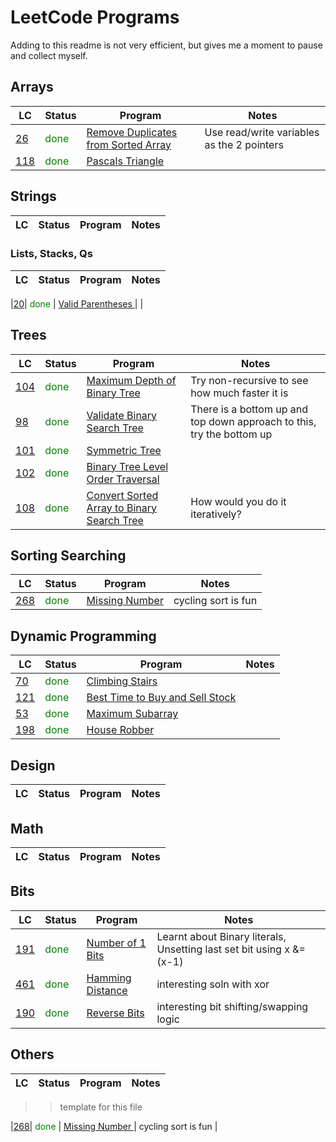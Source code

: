 # LeetCode Programs
Adding to this readme is not very efficient, but gives me a moment to pause and collect myself.

## Arrays

| LC | Status | Program | Notes |
|---------|--------|---------|---------|
|[26](https://leetcode.com/problems/remove-duplicates-from-sorted-array/)| <span style="color: green"> done </span>|[Remove Duplicates from Sorted Array](remove-duplicates-from-sorted-array.go) | Use read/write variables as the 2 pointers | 
|[118]( https://leetcode.com/problems/pascals-triangle/ )| <span style="color: green"> done </span>| [ Pascals Triangle ]( bits/pascals-triangle.go )| | 

## Strings 

| LC | Status | Program | Notes |
|---------|--------|---------|---------|

### Lists, Stacks, Qs 

| LC | Status | Program | Notes |
|---------|--------|---------|---------|

|[20]( https://leetcode.com/problems/valid-parentheses/ )| <span style="color: green"> done </span>| [ Valid Parentheses ]( list_stk_q/valid-parentheses.go )| | 
## Trees

| LC | Status | Program | Notes |
|---------|--------|---------|---------|
|[104](https://leetcode.com/problems/maximum-depth-of-binary-tree/)| <span style="color: green"> done </span>| [Maximum Depth of Binary Tree ]( trees/maximum-depth-of-binary-tree.go ) | Try non-recursive to see how much faster it is | 
|[98](https://leetcode.com/problems/validate-binary-search-tree/)| <span style="color: green"> done </span>| [Validate Binary Search Tree]( trees/validate-binary-search-tree.go ) | There is a bottom up and top down approach to this, try the bottom up |
|[101](https://leetcode.com/problems/symmetric-tree/)| <span style="color: green"> done </span>| [ Symmetric Tree ]( trees/symmetric-tree.go )| |
|[102](https://leetcode.com/problems/binary-tree-level-order-traversal/)| <span style="color: green"> done </span>| [Binary Tree Level Order Traversal ]( trees/binary-tree-level-order-traversal.go )| |
|[108]( https://leetcode.com/problems/convert-sorted-array-to-binary-search-tree/ )| <span style="color: green"> done </span>| [ Convert Sorted Array to Binary Search Tree ]( trees/convert-sorted-array-to-binary-search-tree.go )| How would you do it iteratively? |

## Sorting Searching 
| LC | Status | Program | Notes |
|---------|--------|---------|---------|
|[268]( https://leetcode.com/problems/missing-number/ )| <span style="color: green"> done </span>| [ Missing Number ]( sorting/missing-number.go )| cycling sort is fun |

## Dynamic Programming 
| LC | Status | Program | Notes |
|---------|--------|---------|---------|
|[70]( https://leetcode.com/problems/climbing-stairs/ )| <span style="color: green"> done </span>| [ Climbing Stairs ]( dp/climbing-stairs.go )| |
|[121]( https://leetcode.com/problems/best-time-to-buy-and-sell-stock/ )| <span style="color: green"> done </span>| [ Best Time to Buy and Sell Stock ]( dp/best-time-to-buy-and-sell-stock.go )| |
|[53]( https://leetcode.com/problems/maximum-subarray/ )| <span style="color: green"> done </span>| [ Maximum Subarray ]( dp/maximum-subarray.go )| |
|[198]( https://leetcode.com/problems/house-robber/ )| <span style="color: green"> done </span>| [ House Robber ]( dp/house-robber.go )| |

## Design 
| LC | Status | Program | Notes |
|---------|--------|---------|---------|

## Math 
| LC | Status | Program | Notes |
|---------|--------|---------|---------|

## Bits
| LC | Status | Program | Notes |
|---------|--------|---------|---------|
|[191]( https://leetcode.com/problems/number-of-1-bits/ )| <span style="color: green"> done </span>| [ Number of 1 Bits ]( bits/number-of-1-bits.go )| Learnt about Binary literals, Unsetting last set bit using x &= (x-1)|
|[461]( https://leetcode.com/problems/hamming-distance/ )| <span style="color: green"> done </span>| [ Hamming Distance ]( bits/hamming-distance.go )| interesting soln with xor |
|[190]( https://leetcode.com/problems/reverse-bits/ )| <span style="color: green"> done </span>| [ Reverse Bits ]( bits/reverse-bits.go )| interesting bit shifting/swapping logic| 

## Others 
| LC | Status | Program | Notes |
|---------|--------|---------|---------|


>> template for this file

|[268](
https://leetcode.com/problems/missing-number/
)|
<span style="color: green">
done
</span>|
[
Missing Number
](
sorting/missing-number.go
)|
cycling sort is fun
| 